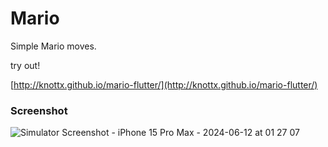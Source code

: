 # Mario

Simple Mario moves.

try out!

[http://knottx.github.io/mario-flutter/](http://knottx.github.io/mario-flutter/)


### Screenshot
![Simulator Screenshot - iPhone 15 Pro Max - 2024-06-12 at 01 27 07](https://github.com/knottx/mario-flutter/assets/7570105/f2e01116-0e37-44b8-b84b-a0b72ddb84a1)
